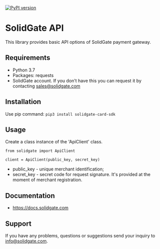 [![PyPI version](https://badge.fury.io/py/solidgate-card-sdk.svg)](https://badge.fury.io/py/solidgate-card-sdk)

# SolidGate API
This library provides basic API options of SolidGate payment gateway.

## Requirements

- Python 3.7
- Packages: requests
- SolidGate account. If you don’t have this you can request it by contacting sales@solidgate.com

## Installation

Use pip command: ```pip3 install solidgate-card-sdk```

## Usage

Create a class instance of the 'ApiClient' class.
```
from solidgate import ApiClient

client = ApiClient(public_key, secret_key)
```
- public_key - unique merchant identification;
- secret_key - secret code for request signature. It's provided at the moment of merchant registration.

## Documentation
* https://docs.solidgate.com

## Support
If you have any problems, questions or suggestions send your inquiry to info@solidgate.com.
